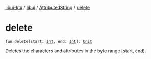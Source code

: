 [libui-ktx](../../index.md) / [libui](../index.md) / [AttributedString](index.md) / [delete](./delete.md)

# delete

`fun delete(start: `[`Int`](https://kotlinlang.org/api/latest/jvm/stdlib/kotlin/-int/index.html)`, end: `[`Int`](https://kotlinlang.org/api/latest/jvm/stdlib/kotlin/-int/index.html)`): `[`Unit`](https://kotlinlang.org/api/latest/jvm/stdlib/kotlin/-unit/index.html)

Deletes the characters and attributes in the byte range [start, end).

